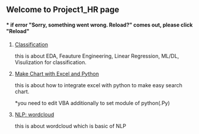 ## Welcome to Project1_HR page

####  * if error "Sorry, something went wrong. Reload?" comes out, please click "Reload"

1. [Classification](https://github.com/tododata101/tododata101.github.io/blob/master/pythoncode/Project1_HR/Classification.ipynb) 

    this is about EDA, Feauture Engineering, Linear Regression, ML/DL, Visulization for classification.
    
2. [Make Chart with Excel and Python](https://github.com/tododata101/tododata101.github.io/blob/master/pythoncode/Project1_HR/SearchChart.py)

    this is about how to integrate excel with python to make easy search chart.
   
    *you need to edit VBA additionally to set module of python(.Py)
    
3. [NLP: wordcloud](https://github.com/tododata101/tododata101.github.io/blob/master/pythoncode/Project1_HR/NLP_by_interview.ipynb)

    this is about wordcloud which is basic of NLP
